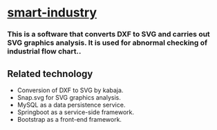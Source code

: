 [smart-industry](https://github.com/git-simm/smart-industry)
=======
### **This is a software that converts DXF to SVG and carries out SVG graphics analysis. It is used for abnormal checking of industrial flow chart..**

Related technology
---

- Conversion of DXF to SVG by kabaja.  
- Snap.svg for SVG graphics analysis.  
- MySQL as a data persistence service.  
- Springboot as a service-side framework.
- Bootstrap as a front-end framework.
